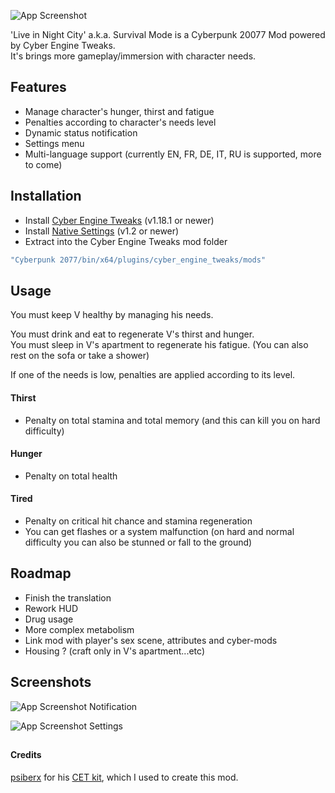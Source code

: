 ![App Screenshot](https://i.ibb.co/PZFJvR5/logo.png)

'Live in Night City' a.k.a. Survival Mode is a Cyberpunk 20077 Mod powered by Cyber Engine Tweaks.  
It's brings more gameplay/immersion with character needs.


## Features

- Manage character's hunger, thirst and fatigue
- Penalties according to character's needs level
- Dynamic status notification
- Settings menu
- Multi-language support (currently EN, FR, DE, IT, RU is supported, more to come)


## Installation

- Install [Cyber Engine Tweaks](https://github.com/yamashi/CyberEngineTweaks) (v1.18.1 or newer)
- Install [Native Settings](https://github.com/justarandomguyintheinternet/CP77_nativeSettings) (v1.2 or newer)
- Extract into the Cyber Engine Tweaks mod folder
```bash
"Cyberpunk 2077/bin/x64/plugins/cyber_engine_tweaks/mods"
```


## Usage

You must keep V healthy by managing his needs.  

You must drink and eat to regenerate V's thirst and hunger.  
You must sleep in V's apartment to regenerate his fatigue. (You can also rest on the sofa or take a shower)  

If one of the needs is low, penalties are applied according to its level.  

#### Thirst  
- Penalty on total stamina and total memory (and this can kill you on hard difficulty)  

#### Hunger  
- Penalty on total health  

#### Tired  
- Penalty on critical hit chance and stamina regeneration  
- You can get flashes or a system malfunction (on hard and normal difficulty you can also be stunned or fall to the ground)  


## Roadmap

- Finish the translation
- Rework HUD
- Drug usage
- More complex metabolism
- Link mod with player's sex scene, attributes and cyber-mods
- Housing ? (craft only in V's apartment...etc)


## Screenshots

![App Screenshot](https://i.ibb.co/gtzCkJN/example-hud.jpg)
Notification

![App Screenshot](https://i.ibb.co/g9Gj69M/example-settings.jpg)
Settings


##


#### Credits
[psiberx](https://github.com/psiberx) for his [CET kit](https://github.com/psiberx/cp2077-cet-kit), which I used to create this mod.
